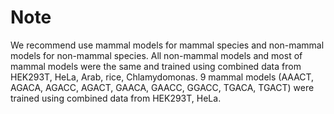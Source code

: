 # Note  
We recommend use mammal models for mammal species and non-mammal models for non-mammal species.
All non-mammal models and most of mammal models were the same and trained using combined data from HEK293T, HeLa, Arab, rice, Chlamydomonas.
9 mammal models (AAACT, AGACA, AGACC, AGACT, GAACA, GAACC, GGACC, TGACA, TGACT) were trained using combined data from HEK293T, HeLa.
